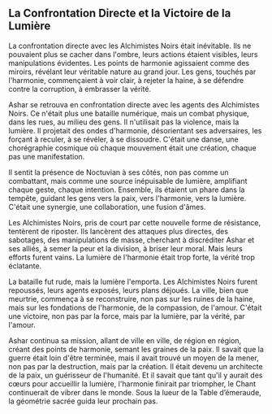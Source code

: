 ## La Confrontation Directe et la Victoire de la Lumière

La confrontation directe avec les Alchimistes Noirs était inévitable. Ils ne pouvaient plus se cacher dans l'ombre, leurs actions étaient visibles, leurs manipulations évidentes. Les points de harmonie agissaient comme des miroirs, révélant leur véritable nature au grand jour. Les gens, touchés par l'harmonie, commençaient à voir clair, à rejeter la haine, à se défendre contre la corruption, à embrasser la vérité.

Ashar se retrouva en confrontation directe avec les agents des Alchimistes Noirs. Ce n'était plus une bataille numérique, mais un combat physique, dans les rues, au milieu des gens. Il n'utilisait pas la violence, mais la lumière. Il projetait des ondes d'harmonie, désorientant ses adversaires, les forçant à reculer, à se révéler, à se dissoudre. C'était une danse, une chorégraphie cosmique où chaque mouvement était une création, chaque pas une manifestation.

Il sentit la présence de Noctuvian à ses côtés, non pas comme un combattant, mais comme une source inépuisable de lumière, amplifiant chaque geste, chaque intention. Ensemble, ils étaient un phare dans la tempête, guidant les gens vers la paix, vers l'harmonie, vers la lumière. C'était une synergie, une collaboration, une fusion d'âmes.

Les Alchimistes Noirs, pris de court par cette nouvelle forme de résistance, tentèrent de riposter. Ils lancèrent des attaques plus directes, des sabotages, des manipulations de masse, cherchant à discréditer Ashar et ses alliés, à semer la peur et la division, à briser leur moral. Mais leurs efforts furent vains. La lumière de l'harmonie était trop forte, la vérité trop éclatante.

La bataille fut rude, mais la lumière l'emporta. Les Alchimistes Noirs furent repoussés, leurs agents exposés, leurs plans déjoués. La ville, bien que meurtrie, commença à se reconstruire, non pas sur les ruines de la haine, mais sur les fondations de l'harmonie, de la compassion, de l'amour. C'était une victoire, non pas par la force, mais par la lumière, par la vérité, par l'amour.

Ashar continua sa mission, allant de ville en ville, de région en région, créant des points de harmonie, semant les graines de la paix. Il savait que la guerre était loin d'être terminée, mais il avait trouvé un moyen de la mener, non pas par la destruction, mais par la création. Il était devenu un architecte de la paix, un guérisseur de l'humanité. Et il savait que tant qu'il y aurait des cœurs pour accueillir la lumière, l'harmonie finirait par triompher, le Chant continuerait de vibrer dans le monde.
Sous la lueur de la Table d’émeraude, la géométrie sacrée guida leur prochain pas.
